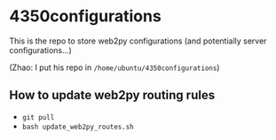 4350configurations
==================

This is the repo to store web2py configurations (and potentially server configurations...)

(Zhao: I put his repo in `/home/ubuntu/4350configurations`)

## How to update web2py routing rules
 - `git pull`
 - `bash update_web2py_routes.sh`
